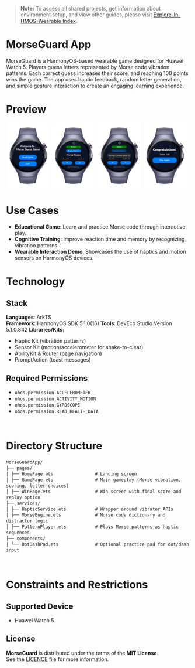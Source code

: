 > **Note:** To access all shared projects, get information about environment setup, and view other guides, please visit [Explore-In-HMOS-Wearable Index](https://github.com/Explore-In-HMOS-Wearable/hmos-index).

# MorseGuard App

MorseGuard is a HarmonyOS-based wearable game designed for Huawei Watch 5.   Players guess letters represented by Morse code vibration patterns. Each correct guess increases their score, and reaching 100 points wins the game. The app uses haptic feedback, random letter generation, and simple gesture interaction to create an engaging learning experience.

# Preview

<div>
  <img src="screenshots/ss1.png" width="24%" />
  <img src="screenshots/ss2.png" width="24%" />
  <img src="screenshots/ss4.png" width="24%" />
  <img src="screenshots/ss3.png" width="24%" />
</div>


# Use Cases

- **Educational Game**: Learn and practice Morse code through interactive play.  
- **Cognitive Training**: Improve reaction time and memory by recognizing vibration patterns.  
- **Wearable Interaction Demo**: Showcases the use of haptics and motion sensors on HarmonyOS devices.  


# Technology

## Stack
**Languages**: ArkTS  
**Framework**: HarmonyOS SDK 5.1.0(16)
**Tools**: DevEco Studio Version 5.1.0.842
**Libraries/Kits**:  
  - Haptic Kit (vibration patterns)  
  - Sensor Kit (motion/accelerometer for shake-to-clear)  
  - AbilityKit & Router (page navigation)  
  - PromptAction (toast messages)  
  
  ## Required Permissions
  - `ohos.permission.ACCELEROMETER`  
  - `ohos.permission.ACTIVITY_MOTION`   
  - `ohos.permission.GYROSCOPE`
  - `ohos.permission.READ_HEALTH_DATA`

<br/>

# Directory Structure
```
MorseGuardApp/
├── pages/
│ ├── HomePage.ets                # Landing screen
│ ├── GamePage.ets                # Main gameplay (Morse vibration, scoring, letter choices)
│ ├── WinPage.ets                 # Win screen with final score and replay option
├── services/
│ ├── HapticService.ets           # Wrapper around vibrator APIs
│ ├── MorseEngine.ets             # Morse code dictionary and distractor logic
│ ├── PatternPlayer.ets           # Plays Morse patterns as haptic sequences
├── components/
│ └── DotDashPad.ets              # Optional practice pad for dot/dash input

```
<br/>


# Constraints and Restrictions

## Supported Device
- Huawei Watch 5


## License
**MorseGuard** is distributed under the terms of the **MIT License**.  
See the [LICENCE](/LICENCE) file for more information.



